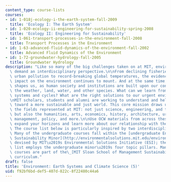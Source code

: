 ```yaml
---
content_type: course-lists
courses:
- id: 1-018j-ecology-i-the-earth-system-fall-2009
  title: 'Ecology I: The Earth System'
- id: 1-020-ecology-ii-engineering-for-sustainability-spring-2008
  title: 'Ecology II: Engineering for Sustainability'
- id: 1-061-transport-processes-in-the-environment-fall-2008
  title: Transport Processes in the Environment
- id: 1-63-advanced-fluid-dynamics-of-the-environment-fall-2002
  title: Advanced Fluid Dynamics of the Environment
- id: 1-72-groundwater-hydrology-fall-2005
  title: Groundwater Hydrology
description: "Like so many of the big challenges taken on at MIT, environmental issues\
  \ demand an interdisciplinary perspective.\n\nFrom declining fisheries to acute\
  \ urban pollution to record-breaking global temperatures, the evidence of human\
  \ impact on the environment continues to mount. And at the same time, the environment\
  \ shapes us, as human society and institutions are built upon our connection to\
  \ the weather, land, water, and other species. What can we learn from ecological\
  \ systems and cycles? What are the right solutions to our urgent environmental challenges?\n\
  \nMIT scholars, students and alumni are working to understand and help us make progress\
  \ toward a more sustainable and just world. This core mission draws upon all of\
  \ the fields represented at MIT: not just science, engineering, and technology,\
  \ but also the humanities, arts, economics, history, architecture, urban planning,\
  \ management, policy, and more.\n\nUse OCW materials from across these fields to\
  \ expand your horizons and learn more about our relationship with the environment.\
  \ The course list below is particularly inspired by two interdisciplinary MIT programs.\
  \ Many of the undergraduate courses fall within the [undergraduate Environment and\
  \ Sustainability Minor](http://environmentalsolutions.mit.edu/environment-sustainability-minor/)\
  \ devised by MIT\u2019s Environmental Solutions Initiative (ESI); the OCW course\
  \ list employs the undergraduate minor\u2019s four topic pillars. Many of the graduate-level\
  \ courses are part of the\_[MIT Sloan School of Management Sustainability Certificate](http://mitsloan.mit.edu/sustainability/sustainability-certificate)\
  \ curriculum."
draft: false
title: 'Environment: Earth Systems and Climate Science (5)'
uid: f92bf6bd-def5-407d-822c-8f22480c44a6
---
```

